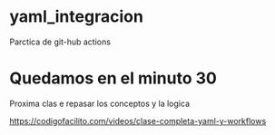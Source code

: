 # yaml_integracion
Parctica de git-hub actions

# Quedamos en el minuto 30
Proxima clas e repasar los conceptos y la logica

https://codigofacilito.com/videos/clase-completa-yaml-y-workflows